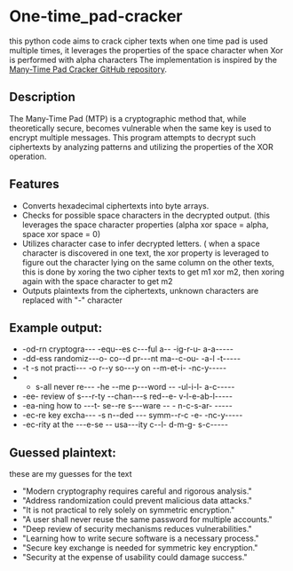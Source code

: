 # One-time_pad-cracker
this python code aims to crack cipher texts when one time pad is used multiple times, it leverages the properties of the space character when Xor is performed with alpha characters
The implementation is inspired by the [Many-Time Pad Cracker GitHub repository](https://github.com/riki95/Many-Time-Pad-Cracker/blob/master/cracker.py).

## Description

The Many-Time Pad (MTP) is a cryptographic method that, while theoretically secure, becomes vulnerable when the same key is used to encrypt multiple messages. This program attempts to decrypt such ciphertexts by analyzing patterns and utilizing the properties of the XOR operation.

## Features

- Converts hexadecimal ciphertexts into byte arrays.
- Checks for possible space characters in the decrypted output. (this leverages the space character properties (alpha xor space = alpha, space xor space = 0)
- Utilizes character case to infer decrypted letters. ( when a space character is discovered in one text, the xor property is leveraged to figure out the character lying on the same column on the other texts, this is done by xoring the two cipher texts to get m1 xor m2, then xoring again with the space character to get m2
- Outputs plaintexts from the ciphertexts, unknown characters are replaced with "-" character

 ## Example output:
 - -od-rn cryptogra--- -equ--es c---ful a-- -ig-r-u- a-a-----
- -dd-ess randomiz---o- co--d pr---nt ma--c-ou- -a-l -t-----
- -t -s not practi--- -o r--y so---y on --m-et-i- -nc-y-----
- - s-all never re--- -he --me p---word -- -ul-i-l- a-c-----
- -ee- review of s---r-ty --chan---s red--e- v-l-e-ab-l-----
- -ea-ning how to ---t- se--re s---ware -- - n-c-s-ar- -----
- -ec-re key excha--- -s n--ded --- symm--r-c -e- -nc-y-----
- -ec-rity at the ---e-se -- usa---ity c--l- d-m-g- s-c-----

## Guessed plaintext: 
these are my guesses for the text
- "Modern cryptography requires careful and rigorous analysis."
- "Address randomization could prevent malicious data attacks."
- "It is not practical to rely solely on symmetric encryption."
- "A user shall never reuse the same password for multiple accounts."
- "Deep review of security mechanisms reduces vulnerabilities."
- "Learning how to write secure software is a necessary process."
- "Secure key exchange is needed for symmetric key encryption."
- "Security at the expense of usability could damage success."
